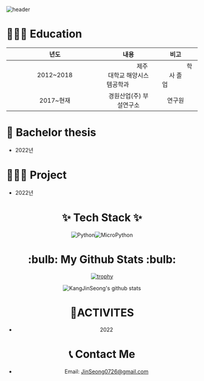 ![header](https://capsule-render.vercel.app/api?type=waving&color=0:a82da8,100:da8f00&height=230&section=header&text=JinSeongKang&fontAlign=70&fontAlignY=40&fontSize=60&fontColor=ffffff&desc=Github%20Profile&descAlign=85&descAlignY=62)

<h1> 👨🏻‍🎓 Education </h1></div> 

|년도|내용|비고|
|:-----:|:-----:|:-----:|
|&nbsp;&nbsp;&nbsp;&nbsp;&nbsp;&nbsp;&nbsp;&nbsp;&nbsp;&nbsp;&nbsp;&nbsp;&nbsp;&nbsp;&nbsp;&nbsp;&nbsp;2012~2018&nbsp;&nbsp;&nbsp;&nbsp;&nbsp;&nbsp;&nbsp;&nbsp;&nbsp;&nbsp;&nbsp;&nbsp;&nbsp;&nbsp;&nbsp;&nbsp;&nbsp;|&nbsp;&nbsp;&nbsp;&nbsp;&nbsp;&nbsp;&nbsp;&nbsp;&nbsp;&nbsp;&nbsp;&nbsp;&nbsp;&nbsp;&nbsp;&nbsp;&nbsp;제주대학교 해양시스템공학과&nbsp;&nbsp;&nbsp;&nbsp;&nbsp;&nbsp;&nbsp;&nbsp;&nbsp;&nbsp;&nbsp;&nbsp;&nbsp;|&nbsp;&nbsp;&nbsp;&nbsp;&nbsp;&nbsp;&nbsp;&nbsp;&nbsp;&nbsp;&nbsp;&nbsp;&nbsp;&nbsp;&nbsp;&nbsp;&nbsp;학사 졸업&nbsp;&nbsp;&nbsp;&nbsp;&nbsp;&nbsp;&nbsp;&nbsp;&nbsp;&nbsp;&nbsp;&nbsp;&nbsp;|
|2017~현재|경원산업(주) 부설연구소|연구원|

<h1> 📑 Bachelor thesis </h1></div>

* 2022년

<h1> 💁🏻‍♀️ Project </h1></div>

* 2022년

<div align=center> <h1> ✨ Tech Stack ✨ </h1></div>

<div align="center">
    <img alt="Python" src ="https://img.shields.io/badge/Python-3776AB.svg?&style=for-the-badge&logo=Python&logoColor=white"/><img alt="MicroPython"     src="https://img.shields.io/badge/MicroPython-2B2728.svg?&style=for-the-badge&logo=MicroPython&logoColor=white"/>

<div align=center> <h1> :bulb: My Github Stats :bulb: </h1></div>

[![trophy](https://github-profile-trophy.vercel.app/?username=KangJinSeong)](https://github.com/ryo-ma/github-profile-trophy)

![KangJinSeong's github stats](https://github-readme-stats.vercel.app/api?username=KangJinSeong&show_icons=true)    
  
  
<h1> 🚀ACTIVITES </h1>

* 2022 


<h1> 📞 Contact Me </h1>

* Email: JinSeong0726@gmail.com 
